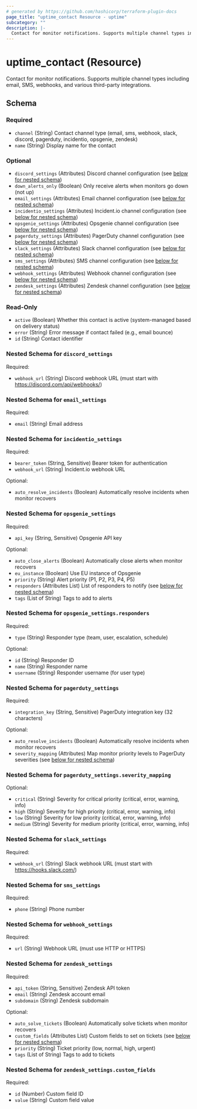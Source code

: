 ```yaml
---
# generated by https://github.com/hashicorp/terraform-plugin-docs
page_title: "uptime_contact Resource - uptime"
subcategory: ""
description: |-
  Contact for monitor notifications. Supports multiple channel types including email, SMS, webhooks, and various third-party integrations.
---
```


# uptime_contact (Resource)

Contact for monitor notifications. Supports multiple channel types including email, SMS, webhooks, and various third-party integrations.



<!-- schema generated by tfplugindocs -->
## Schema

### Required

- `channel` (String) Contact channel type (email, sms, webhook, slack, discord, pagerduty, incidentio, opsgenie, zendesk)
- `name` (String) Display name for the contact

### Optional

- `discord_settings` (Attributes) Discord channel configuration (see [below for nested schema](#nestedatt--discord_settings))
- `down_alerts_only` (Boolean) Only receive alerts when monitors go down (not up)
- `email_settings` (Attributes) Email channel configuration (see [below for nested schema](#nestedatt--email_settings))
- `incidentio_settings` (Attributes) Incident.io channel configuration (see [below for nested schema](#nestedatt--incidentio_settings))
- `opsgenie_settings` (Attributes) Opsgenie channel configuration (see [below for nested schema](#nestedatt--opsgenie_settings))
- `pagerduty_settings` (Attributes) PagerDuty channel configuration (see [below for nested schema](#nestedatt--pagerduty_settings))
- `slack_settings` (Attributes) Slack channel configuration (see [below for nested schema](#nestedatt--slack_settings))
- `sms_settings` (Attributes) SMS channel configuration (see [below for nested schema](#nestedatt--sms_settings))
- `webhook_settings` (Attributes) Webhook channel configuration (see [below for nested schema](#nestedatt--webhook_settings))
- `zendesk_settings` (Attributes) Zendesk channel configuration (see [below for nested schema](#nestedatt--zendesk_settings))

### Read-Only

- `active` (Boolean) Whether this contact is active (system-managed based on delivery status)
- `error` (String) Error message if contact failed (e.g., email bounce)
- `id` (String) Contact identifier

<a id="nestedatt--discord_settings"></a>
### Nested Schema for `discord_settings`

Required:

- `webhook_url` (String) Discord webhook URL (must start with https://discord.com/api/webhooks/)


<a id="nestedatt--email_settings"></a>
### Nested Schema for `email_settings`

Required:

- `email` (String) Email address


<a id="nestedatt--incidentio_settings"></a>
### Nested Schema for `incidentio_settings`

Required:

- `bearer_token` (String, Sensitive) Bearer token for authentication
- `webhook_url` (String) Incident.io webhook URL

Optional:

- `auto_resolve_incidents` (Boolean) Automatically resolve incidents when monitor recovers


<a id="nestedatt--opsgenie_settings"></a>
### Nested Schema for `opsgenie_settings`

Required:

- `api_key` (String, Sensitive) Opsgenie API key

Optional:

- `auto_close_alerts` (Boolean) Automatically close alerts when monitor recovers
- `eu_instance` (Boolean) Use EU instance of Opsgenie
- `priority` (String) Alert priority (P1, P2, P3, P4, P5)
- `responders` (Attributes List) List of responders to notify (see [below for nested schema](#nestedatt--opsgenie_settings--responders))
- `tags` (List of String) Tags to add to alerts

<a id="nestedatt--opsgenie_settings--responders"></a>
### Nested Schema for `opsgenie_settings.responders`

Required:

- `type` (String) Responder type (team, user, escalation, schedule)

Optional:

- `id` (String) Responder ID
- `name` (String) Responder name
- `username` (String) Responder username (for user type)



<a id="nestedatt--pagerduty_settings"></a>
### Nested Schema for `pagerduty_settings`

Required:

- `integration_key` (String, Sensitive) PagerDuty integration key (32 characters)

Optional:

- `auto_resolve_incidents` (Boolean) Automatically resolve incidents when monitor recovers
- `severity_mapping` (Attributes) Map monitor priority levels to PagerDuty severities (see [below for nested schema](#nestedatt--pagerduty_settings--severity_mapping))

<a id="nestedatt--pagerduty_settings--severity_mapping"></a>
### Nested Schema for `pagerduty_settings.severity_mapping`

Optional:

- `critical` (String) Severity for critical priority (critical, error, warning, info)
- `high` (String) Severity for high priority (critical, error, warning, info)
- `low` (String) Severity for low priority (critical, error, warning, info)
- `medium` (String) Severity for medium priority (critical, error, warning, info)



<a id="nestedatt--slack_settings"></a>
### Nested Schema for `slack_settings`

Required:

- `webhook_url` (String) Slack webhook URL (must start with https://hooks.slack.com/)


<a id="nestedatt--sms_settings"></a>
### Nested Schema for `sms_settings`

Required:

- `phone` (String) Phone number


<a id="nestedatt--webhook_settings"></a>
### Nested Schema for `webhook_settings`

Required:

- `url` (String) Webhook URL (must use HTTP or HTTPS)


<a id="nestedatt--zendesk_settings"></a>
### Nested Schema for `zendesk_settings`

Required:

- `api_token` (String, Sensitive) Zendesk API token
- `email` (String) Zendesk account email
- `subdomain` (String) Zendesk subdomain

Optional:

- `auto_solve_tickets` (Boolean) Automatically solve tickets when monitor recovers
- `custom_fields` (Attributes List) Custom fields to set on tickets (see [below for nested schema](#nestedatt--zendesk_settings--custom_fields))
- `priority` (String) Ticket priority (low, normal, high, urgent)
- `tags` (List of String) Tags to add to tickets

<a id="nestedatt--zendesk_settings--custom_fields"></a>
### Nested Schema for `zendesk_settings.custom_fields`

Required:

- `id` (Number) Custom field ID
- `value` (String) Custom field value
